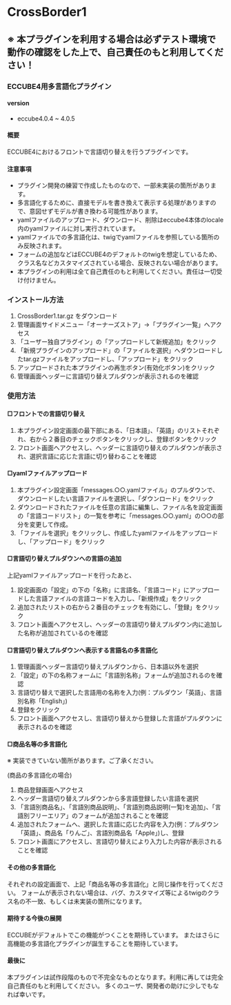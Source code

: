 # CrossBorder1

## ※ 本プラグインを利用する場合は必ずテスト環境で動作の確認をした上で、自己責任のもと利用してください！

### ECCUBE4用多言語化プラグイン

#### version
- eccube4.0.4 ~ 4.0.5

#### 概要
ECCUBE4におけるフロントで言語切り替えを行うプラグインです。

#### 注意事項
- プラグイン開発の練習で作成したものなので、一部未実装の箇所があります。
- 多言語化するために、直接モデルを書き換えて表示する処理がありますので、意図せずモデルが書き換わる可能性があります。
- yamlファイルのアップロード、ダウンロード、削除はeccube4本体のlocale内のyamlファイルに対し実行されています。
- yamlファイルでの多言語化は、twigでyamlファイルを参照している箇所のみ反映されます。
- フォームの追加などはECCUBE4のデフォルトのtwigを想定しているため、クラス名などカスタマイズされている場合、反映されない場合があります。
- 本プラグインの利用は全て自己責任のもと利用してください。責任は一切受け付けません。

### インストール方法
1. CrossBorder1.tar.gz をダウンロード
1. 管理画面サイドメニュー「オーナーズストア」->「プラグイン一覧」へアクセス
1. 「ユーザー独自プラグイン」の「アップロードして新規追加」をクリック
1. 「新規プラグインのアップロード」の「ファイルを選択」へダウンロードしたtar.gzファイルをアップロードし、「アップロード」をクリック
1. アップロードされた本プラグインの再生ボタン(有効化ボタン)をクリック
1. 管理画面ヘッダーに言語切り替えプルダウンが表示されるのを確認

### 使用方法
#### □フロントでの言語切り替え
1. 本プラグイン設定画面の最下部にある、「日本語」、「英語」のリストそれぞれ、右から２番目のチェックボタンをクリックし、登録ボタンをクリック
1. フロント画面へアクセスし、ヘッダーに言語切り替えのプルダウンが表示され、選択言語に応じた言語に切り替わることを確認

#### □yamlファイルアップロード
1. 本プラグイン設定画面「messages.○○.yamlファイル」のプルダウンで、ダウンロードしたい言語ファイルを選択し、「ダウンロード」をクリック
1. ダウンロードされたファイルを任意の言語に編集し、ファイル名を設定画面の「言語コードリスト」の一覧を参考に「messages.○○.yaml」の○○の部分を変更して作成。
1. 「ファイルを選択」をクリックし、作成したyamlファイルをアップロードし、「アップロード」をクリック

#### □言語切り替えプルダウンへの言語の追加
上記yamlファイルアップロードを行ったあと、
1. 設定画面の「設定」の下の「名称」に言語名、「言語コード」にアップロードした言語ファイルの言語コードを入力し、「新規作成」をクリック
1. 追加されたリストの右から２番目のチェックを有効にし、「登録」をクリック
1. フロント画面へアクセスし、ヘッダーの言語切り替えプルダウン内に追加した名称が追加されているのを確認

#### □言語切り替えプルダウンへ表示する言語名の多言語化
1. 管理画面ヘッダー言語切り替えプルダウンから、日本語以外を選択
1. 「設定」の下の名称フォームに「言語別名称」フォームが追加されるのを確認
1. 言語切り替えで選択した言語用の名称を入力(例：プルダウン「英語」、言語別名称「English」)
1. 登録をクリック
1. フロント画面へアクセスし、言語切り替えから登録した言語がプルダウンに表示されるのを確認

#### □商品名等の多言語化
※ 実装できていない箇所があります。ご了承ください。

(商品の多言語化の場合)
1. 商品登録画面へアクセス
1. ヘッダー言語切り替えプルダウンから多言語登録したい言語を選択
1. 「言語別商品名」、「言語別商品説明」、「言語別商品説明(一覧)を追加」、「言語別フリーエリア」のフォームが追加されることを確認
1. 追加されたフォームへ、選択した言語に応じた内容を入力(例：プルダウン「英語」、商品名「りんご」、言語別商品名「Apple」)し、登録
1. フロント画面にアクセスし、言語切り替えにより入力した内容が表示されることを確認

#### その他の多言語化
それぞれの設定画面で、上記「商品名等の多言語化」と同じ操作を行ってください。
フォームが表示されない場合は、バグ、カスタマイズ等によるtwigのクラス名の不一致、もしくは未実装の箇所になります。

#### 期待する今後の展開
ECCUBEがデフォルトでこの機能がつくことを期待しています。
またはさらに高機能の多言語化プラグインが誕生することを期待しています。

#### 最後に
本プラグインは試作段階のもので不完全なものとなります。利用に再しては完全自己責任のもと利用してください。
多くのユーザ、開発者の助けに少しでもなれば幸いです。
